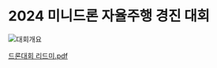 # 2024 미니드론 자율주행 경진 대회

![대회개요](https://github.com/jparkjjang/Do_Everything/assets/54115079/0c9b6345-c997-418e-9009-bc17c5258ed1)


[드론대회 리드미.pdf](https://github.com/user-attachments/files/16163932/default.pdf)
